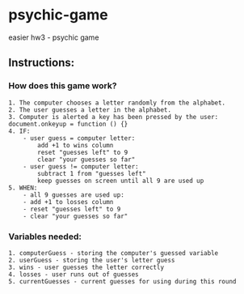 # psychic-game
easier hw3 - psychic game


## Instructions:
### How does this game work?
    1. The computer chooses a letter randomly from the alphabet.
    2. The user guesses a letter in the alphabet.
    3. Computer is alerted a key has been pressed by the user: document.onkeyup = function () {}
    4. IF:
        - user guess = computer letter:
            add +1 to wins column
            reset "guesses left" to 9
            clear "your guesses so far"
        - user guess != computer letter:
            subtract 1 from "guesses left"
            keep guesses on screen until all 9 are used up
    5. WHEN:
        - all 9 guesses are used up: 
        - add +1 to losses column
        - reset "guesses left" to 9
        - clear "your guesses so far"

### Variables needed:
    1. computerGuess - storing the computer's guessed variable
    2. userGuess - storing the user's letter guess
    3. wins - user guesses the letter correctly
    4. losses - user runs out of guesses
    5. currentGuesses - current guesses for using during this round
